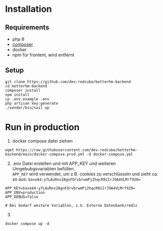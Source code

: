 # Installation
## Requirements
- php 8
- [composer](https://getcomposer.org/download/)
- docker
- npm für frontent, wird entfernt

## Setup
```shell
git clone https://github.com/dev-redcube/betterhm-backend
cd betterhm-backend
composer install
npm install
cp .env.example .env
php artisan key:generate
./vendor/bin/sail up
```
# Run in production
1. docker compose datei ziehen
```shell
wget https://raw.githubusercontent.com/dev-redcube/betterhm-backend/main/docker-compose.prod.yml -O docker-compose.yml
```

2. .env Datei erstellen und mit APP_KEY und weiteren Umgebubgsvariablen befüllen.  
`APP_KEY` wird verwendet, um z.B. cookies zu verschlüsseln und sieht ca. so aus: `base64:y7LAuRnvZAgnFOrvbrwmPj2hqcR9iIrJ9A4VLMrf920=`
```env
APP_KEY=base64:y7LAuRnvZAgnFOrvbrwmPj2hqcR9iIrJ9A4VLMrf920=
APP_ENV=production
APP_DEBUG=false

# Bei bedarf weitere Variablen, z.b. Externe Datenbank/redis
```
3.
```shell
docker compose up -d
```
